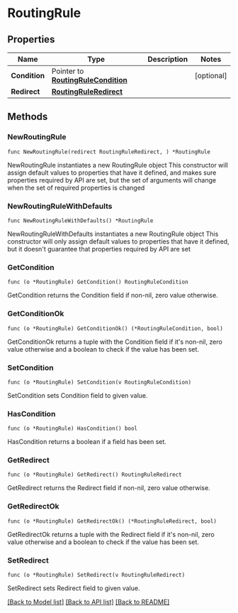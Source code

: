 # RoutingRule

## Properties

Name | Type | Description | Notes
------------ | ------------- | ------------- | -------------
**Condition** | Pointer to [**RoutingRuleCondition**](RoutingRuleCondition.md) |  | [optional] 
**Redirect** | [**RoutingRuleRedirect**](RoutingRuleRedirect.md) |  | 

## Methods

### NewRoutingRule

`func NewRoutingRule(redirect RoutingRuleRedirect, ) *RoutingRule`

NewRoutingRule instantiates a new RoutingRule object
This constructor will assign default values to properties that have it defined,
and makes sure properties required by API are set, but the set of arguments
will change when the set of required properties is changed

### NewRoutingRuleWithDefaults

`func NewRoutingRuleWithDefaults() *RoutingRule`

NewRoutingRuleWithDefaults instantiates a new RoutingRule object
This constructor will only assign default values to properties that have it defined,
but it doesn't guarantee that properties required by API are set

### GetCondition

`func (o *RoutingRule) GetCondition() RoutingRuleCondition`

GetCondition returns the Condition field if non-nil, zero value otherwise.

### GetConditionOk

`func (o *RoutingRule) GetConditionOk() (*RoutingRuleCondition, bool)`

GetConditionOk returns a tuple with the Condition field if it's non-nil, zero value otherwise
and a boolean to check if the value has been set.

### SetCondition

`func (o *RoutingRule) SetCondition(v RoutingRuleCondition)`

SetCondition sets Condition field to given value.

### HasCondition

`func (o *RoutingRule) HasCondition() bool`

HasCondition returns a boolean if a field has been set.

### GetRedirect

`func (o *RoutingRule) GetRedirect() RoutingRuleRedirect`

GetRedirect returns the Redirect field if non-nil, zero value otherwise.

### GetRedirectOk

`func (o *RoutingRule) GetRedirectOk() (*RoutingRuleRedirect, bool)`

GetRedirectOk returns a tuple with the Redirect field if it's non-nil, zero value otherwise
and a boolean to check if the value has been set.

### SetRedirect

`func (o *RoutingRule) SetRedirect(v RoutingRuleRedirect)`

SetRedirect sets Redirect field to given value.



[[Back to Model list]](../README.md#documentation-for-models) [[Back to API list]](../README.md#documentation-for-api-endpoints) [[Back to README]](../README.md)


